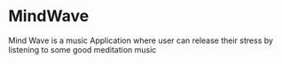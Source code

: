 # MindWave
Mind Wave is a music Application where  user can release their stress by listening to some good meditation music
